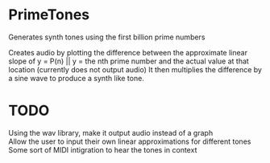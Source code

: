 # PrimeTones
Generates synth tones using the first billion prime numbers  
  
Creates audio by plotting the difference between the approximate linear slope of y = P(n) || y = the nth prime number and the actual value at that location (currently does not output audio)
It then multiplies the difference by a sine wave to produce a synth like tone.

# TODO
Using the wav library, make it output audio instead of a graph  
Allow the user to input their own linear approximations for different tones  
Some sort of MIDI intigration to hear the tones in context
